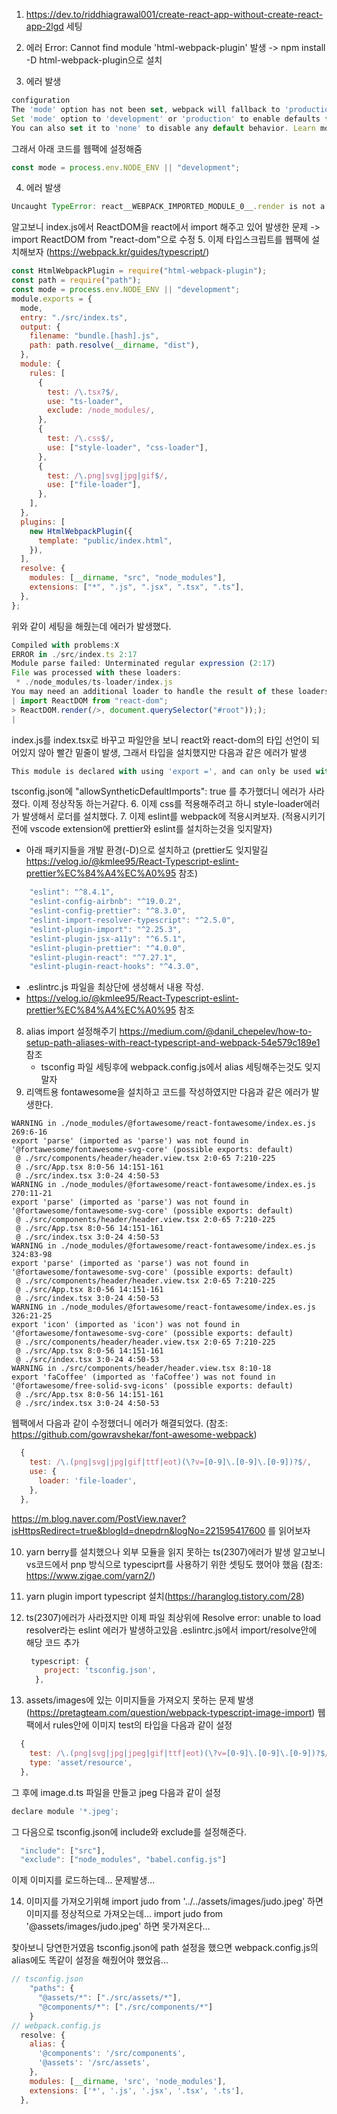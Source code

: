 1. https://dev.to/riddhiagrawal001/create-react-app-without-create-react-app-2lgd 세팅

2. 에러 Error: Cannot find module 'html-webpack-plugin' 발생 -> npm install -D html-webpack-plugin으로 설치

3. 에러 발생

```js
configuration
The 'mode' option has not been set, webpack will fallback to 'production' for this value.
Set 'mode' option to 'development' or 'production' to enable defaults for each environment.
You can also set it to 'none' to disable any default behavior. Learn more: https://webpack.js.org/configuration/mode/
```

그래서 아래 코드를 웹팩에 설정해줌

```js
const mode = process.env.NODE_ENV || "development";
```

4. 에러 발생

```js
Uncaught TypeError: react__WEBPACK_IMPORTED_MODULE_0__.render is not a function
```

알고보니 index.js에서 ReactDOM을 react에서 import 해주고 있어 발생한 문제 -> import ReactDOM from "react-dom"으로 수정 5. 이제 타입스크립트를 웹팩에 설치해보자 (https://webpack.kr/guides/typescript/)

```js
const HtmlWebpackPlugin = require("html-webpack-plugin");
const path = require("path");
const mode = process.env.NODE_ENV || "development";
module.exports = {
  mode,
  entry: "./src/index.ts",
  output: {
    filename: "bundle.[hash].js",
    path: path.resolve(__dirname, "dist"),
  },
  module: {
    rules: [
      {
        test: /\.tsx?$/,
        use: "ts-loader",
        exclude: /node_modules/,
      },
      {
        test: /\.css$/,
        use: ["style-loader", "css-loader"],
      },
      {
        test: /\.png|svg|jpg|gif$/,
        use: ["file-loader"],
      },
    ],
  },
  plugins: [
    new HtmlWebpackPlugin({
      template: "public/index.html",
    }),
  ],
  resolve: {
    modules: [__dirname, "src", "node_modules"],
    extensions: ["*", ".js", ".jsx", ".tsx", ".ts"],
  },
};
```

위와 같이 세팅을 해줬는데 에러가 발생했다.

```js
Compiled with problems:X
ERROR in ./src/index.ts 2:17
Module parse failed: Unterminated regular expression (2:17)
File was processed with these loaders:
 * ./node_modules/ts-loader/index.js
You may need an additional loader to handle the result of these loaders.
| import ReactDOM from "react-dom";
> ReactDOM.render(/>, document.querySelector("#root")););
|
```

index.js를 index.tsx로 바꾸고 파일안을 보니 react와 react-dom의 타입 선언이 되어있지 않아 빨간 밑줄이 발생, 그래서 타입을 설치했지만 다음과 같은 에러가 발생

```js
This module is declared with using 'export =', and can only be used with a default import when using the 'allowSyntheticDefaultImports' flag
```

tsconfig.json에 "allowSyntheticDefaultImports": true 를 추가했더니 에러가 사라졌다.
이제 정상작동 하는거같다. 6. 이제 css를 적용해주려고 하니 style-loader에러가 발생해서 로더를 설치했다. 7. 이제 eslint를 webpack에 적용시켜보자.
(적용시키기전에 vscode extension에 prettier와 eslint를 설치하는것을 잊지말자)

- 아래 패키지들을 개발 환경(-D)으로 설치하고 (prettier도 잊지말길 https://velog.io/@kmlee95/React-Typescript-eslint-prettier%EC%84%A4%EC%A0%95 참조)

```js
    "eslint": "^8.4.1",
    "eslint-config-airbnb": "^19.0.2",
    "eslint-config-prettier": "^8.3.0",
    "eslint-import-resolver-typescript": "^2.5.0",
    "eslint-plugin-import": "^2.25.3",
    "eslint-plugin-jsx-a11y": "^6.5.1",
    "eslint-plugin-prettier": "^4.0.0",
    "eslint-plugin-react": "^7.27.1",
    "eslint-plugin-react-hooks": "^4.3.0",
```

- .eslintrc.js 파일을 최상단에 생성해서 내용 작성.
- https://velog.io/@kmlee95/React-Typescript-eslint-prettier%EC%84%A4%EC%A0%95 참조

8. alias import 설정해주기
   https://medium.com/@danil_chepelev/how-to-setup-path-aliases-with-react-typescript-and-webpack-54e579c189e1 참조
   - tsconfig 파일 세팅후에 webpack.config.js에서 alias 세팅해주는것도 잊지말자
9. 리액트용 fontawesome을 설치하고 코드를 작성하였지만 다음과 같은 에러가 발생한다.

```
WARNING in ./node_modules/@fortawesome/react-fontawesome/index.es.js 269:6-16
export 'parse' (imported as 'parse') was not found in '@fortawesome/fontawesome-svg-core' (possible exports: default)
 @ ./src/components/header/header.view.tsx 2:0-65 7:210-225
 @ ./src/App.tsx 8:0-56 14:151-161
 @ ./src/index.tsx 3:0-24 4:50-53
WARNING in ./node_modules/@fortawesome/react-fontawesome/index.es.js 270:11-21
export 'parse' (imported as 'parse') was not found in '@fortawesome/fontawesome-svg-core' (possible exports: default)
 @ ./src/components/header/header.view.tsx 2:0-65 7:210-225
 @ ./src/App.tsx 8:0-56 14:151-161
 @ ./src/index.tsx 3:0-24 4:50-53
WARNING in ./node_modules/@fortawesome/react-fontawesome/index.es.js 324:83-98
export 'parse' (imported as 'parse') was not found in '@fortawesome/fontawesome-svg-core' (possible exports: default)
 @ ./src/components/header/header.view.tsx 2:0-65 7:210-225
 @ ./src/App.tsx 8:0-56 14:151-161
 @ ./src/index.tsx 3:0-24 4:50-53
WARNING in ./node_modules/@fortawesome/react-fontawesome/index.es.js 326:21-25
export 'icon' (imported as 'icon') was not found in '@fortawesome/fontawesome-svg-core' (possible exports: default)
 @ ./src/components/header/header.view.tsx 2:0-65 7:210-225
 @ ./src/App.tsx 8:0-56 14:151-161
 @ ./src/index.tsx 3:0-24 4:50-53
WARNING in ./src/components/header/header.view.tsx 8:10-18
export 'faCoffee' (imported as 'faCoffee') was not found in '@fortawesome/free-solid-svg-icons' (possible exports: default)
 @ ./src/App.tsx 8:0-56 14:151-161
 @ ./src/index.tsx 3:0-24 4:50-53
```

웹팩에서 다음과 같이 수정했더니 에러가 해결되었다. (참조: https://github.com/gowravshekar/font-awesome-webpack)

```js
  {
    test: /\.(png|svg|jpg|gif|ttf|eot)(\?v=[0-9]\.[0-9]\.[0-9])?$/,
    use: {
      loader: 'file-loader',
    },
  },
```

https://m.blog.naver.com/PostView.naver?isHttpsRedirect=true&blogId=dnepdrn&logNo=221595417600 를 읽어보자

10. yarn berry를 설치했으나 외부 모듈을 읽지 못하는 ts(2307)에러가 발생
    알고보니 vs코드에서 pnp 방식으로 typesciprt를 사용하기 위한 셋팅도 했어야 했음 (참조: https://www.zigae.com/yarn2/)

11. yarn plugin import typescript 설치(https://haranglog.tistory.com/28)

12. ts(2307)에러가 사라졌지만 이제 파일 최상위에 Resolve error: unable to load resolver라는 eslint 에러가 발생하고있음
    .eslintrc.js에서 import/resolve안에 해당 코드 추가

    ```js
     typescript: {
        project: 'tsconfig.json',
      },
    ```

13. assets/images에 있는 이미지들을 가져오지 못하는 문제 발생
    (https://pretagteam.com/question/webpack-typescript-image-import)
    웹팩에서 rules안에 이미지 test의 타입을 다음과 같이 설정

```js
  {
    test: /\.(png|svg|jpg|jpeg|gif|ttf|eot)(\?v=[0-9]\.[0-9]\.[0-9])?$/,
    type: 'asset/resource',
  },
```

그 후에 image.d.ts 파일을 만들고 jpeg 다음과 같이 설정

```js
declare module '*.jpeg';

```

그 다음으로 tsconfig.json에 include와 exclude를 설정해준다.

```js
  "include": ["src"],
  "exclude": ["node_modules", "babel.config.js"]
```

이제 이미지를 로드하는데... 문제발생...

14. 이미지를 가져오기위해 import judo from '../../assets/images/judo.jpeg' 하면 이미지를 정상적으로 가져오는데... import judo from '@assets/images/judo.jpeg' 하면 못가져온다...

찾아보니 당연한거였음 tsconfig.json에 path 설정을 했으면 webpack.config.js의 alias에도 똑같이 설정을 해줬어야 했었음...

```js
// tsconfig.json
    "paths": {
      "@assets/*": ["./src/assets/*"],
      "@components/*": ["./src/components/*"]
    }
// webpack.config.js
  resolve: {
    alias: {
      '@components': '/src/components',
      '@assets': '/src/assets',
    },
    modules: [__dirname, 'src', 'node_modules'],
    extensions: ['*', '.js', '.jsx', '.tsx', '.ts'],
  },
```
